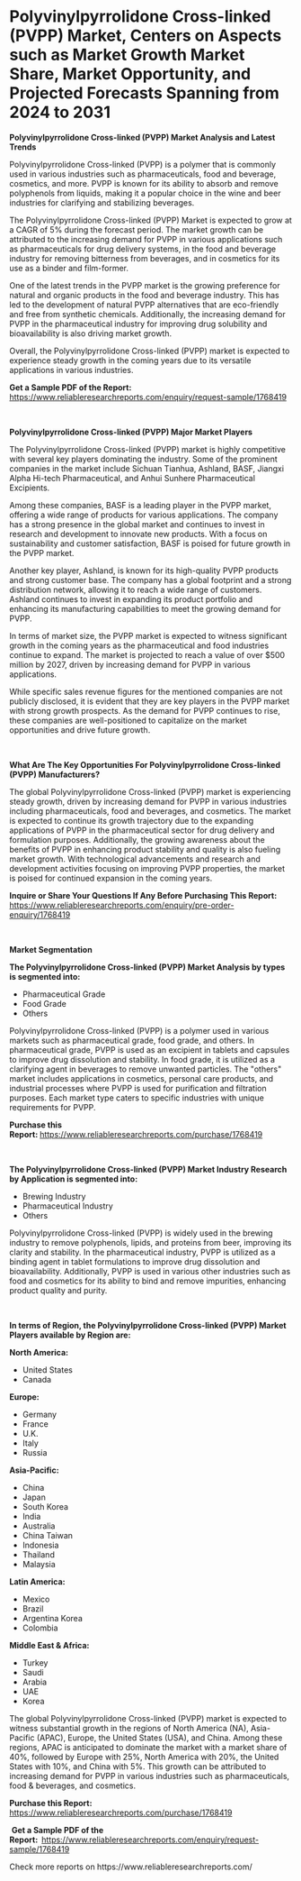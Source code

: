 <p><h1>Polyvinylpyrrolidone Cross-linked (PVPP) Market, Centers on Aspects such as Market Growth Market Share, Market Opportunity, and Projected Forecasts Spanning from 2024 to 2031</h1></p><p><strong>Polyvinylpyrrolidone Cross-linked (PVPP) Market Analysis and Latest Trends</strong></p>
<p><p>Polyvinylpyrrolidone Cross-linked (PVPP) is a polymer that is commonly used in various industries such as pharmaceuticals, food and beverage, cosmetics, and more. PVPP is known for its ability to absorb and remove polyphenols from liquids, making it a popular choice in the wine and beer industries for clarifying and stabilizing beverages.</p><p>The Polyvinylpyrrolidone Cross-linked (PVPP) Market is expected to grow at a CAGR of 5% during the forecast period. The market growth can be attributed to the increasing demand for PVPP in various applications such as pharmaceuticals for drug delivery systems, in the food and beverage industry for removing bitterness from beverages, and in cosmetics for its use as a binder and film-former.</p><p>One of the latest trends in the PVPP market is the growing preference for natural and organic products in the food and beverage industry. This has led to the development of natural PVPP alternatives that are eco-friendly and free from synthetic chemicals. Additionally, the increasing demand for PVPP in the pharmaceutical industry for improving drug solubility and bioavailability is also driving market growth.</p><p>Overall, the Polyvinylpyrrolidone Cross-linked (PVPP) market is expected to experience steady growth in the coming years due to its versatile applications in various industries.</p></p>
<p><strong>Get a Sample PDF of the Report:&nbsp;</strong> <a href="https://www.reliableresearchreports.com/enquiry/request-sample/1768419">https://www.reliableresearchreports.com/enquiry/request-sample/1768419</a></p>
<p>&nbsp;</p>
<p><strong>Polyvinylpyrrolidone Cross-linked (PVPP) Major Market Players</strong></p>
<p><p>The Polyvinylpyrrolidone Cross-linked (PVPP) market is highly competitive with several key players dominating the industry. Some of the prominent companies in the market include Sichuan Tianhua, Ashland, BASF, Jiangxi Alpha Hi-tech Pharmaceutical, and Anhui Sunhere Pharmaceutical Excipients.</p><p>Among these companies, BASF is a leading player in the PVPP market, offering a wide range of products for various applications. The company has a strong presence in the global market and continues to invest in research and development to innovate new products. With a focus on sustainability and customer satisfaction, BASF is poised for future growth in the PVPP market.</p><p>Another key player, Ashland, is known for its high-quality PVPP products and strong customer base. The company has a global footprint and a strong distribution network, allowing it to reach a wide range of customers. Ashland continues to invest in expanding its product portfolio and enhancing its manufacturing capabilities to meet the growing demand for PVPP.</p><p>In terms of market size, the PVPP market is expected to witness significant growth in the coming years as the pharmaceutical and food industries continue to expand. The market is projected to reach a value of over $500 million by 2027, driven by increasing demand for PVPP in various applications.</p><p>While specific sales revenue figures for the mentioned companies are not publicly disclosed, it is evident that they are key players in the PVPP market with strong growth prospects. As the demand for PVPP continues to rise, these companies are well-positioned to capitalize on the market opportunities and drive future growth.</p></p>
<p>&nbsp;</p>
<p><strong>What Are The Key Opportunities For Polyvinylpyrrolidone Cross-linked (PVPP) Manufacturers?</strong></p>
<p><p>The global Polyvinylpyrrolidone Cross-linked (PVPP) market is experiencing steady growth, driven by increasing demand for PVPP in various industries including pharmaceuticals, food and beverages, and cosmetics. The market is expected to continue its growth trajectory due to the expanding applications of PVPP in the pharmaceutical sector for drug delivery and formulation purposes. Additionally, the growing awareness about the benefits of PVPP in enhancing product stability and quality is also fueling market growth. With technological advancements and research and development activities focusing on improving PVPP properties, the market is poised for continued expansion in the coming years.</p></p>
<p><strong>Inquire or Share Your Questions If Any Before Purchasing This Report:</strong> <a href="https://www.reliableresearchreports.com/enquiry/pre-order-enquiry/1768419">https://www.reliableresearchreports.com/enquiry/pre-order-enquiry/1768419</a></p>
<p>&nbsp;</p>
<p><strong>Market Segmentation</strong></p>
<p><strong>The Polyvinylpyrrolidone Cross-linked (PVPP) Market Analysis by types is segmented into:</strong></p>
<p><ul><li>Pharmaceutical Grade</li><li>Food Grade</li><li>Others</li></ul></p>
<p><p>Polyvinylpyrrolidone Cross-linked (PVPP) is a polymer used in various markets such as pharmaceutical grade, food grade, and others. In pharmaceutical grade, PVPP is used as an excipient in tablets and capsules to improve drug dissolution and stability. In food grade, it is utilized as a clarifying agent in beverages to remove unwanted particles. The "others" market includes applications in cosmetics, personal care products, and industrial processes where PVPP is used for purification and filtration purposes. Each market type caters to specific industries with unique requirements for PVPP.</p></p>
<p><strong>Purchase this Report:&nbsp;</strong><a href="https://www.reliableresearchreports.com/purchase/1768419">https://www.reliableresearchreports.com/purchase/1768419</a></p>
<p>&nbsp;</p>
<p><strong>The Polyvinylpyrrolidone Cross-linked (PVPP) Market Industry Research by Application is segmented into:</strong></p>
<p><ul><li>Brewing Industry</li><li>Pharmaceutical Industry</li><li>Others</li></ul></p>
<p><p>Polyvinylpyrrolidone Cross-linked (PVPP) is widely used in the brewing industry to remove polyphenols, lipids, and proteins from beer, improving its clarity and stability. In the pharmaceutical industry, PVPP is utilized as a binding agent in tablet formulations to improve drug dissolution and bioavailability. Additionally, PVPP is used in various other industries such as food and cosmetics for its ability to bind and remove impurities, enhancing product quality and purity.</p></p>
<p>&nbsp;</p>
<p><strong>In terms of Region, the Polyvinylpyrrolidone Cross-linked (PVPP) Market Players available by Region are:</strong></p>
<p>
    <p> <strong> North America: </strong>
        <ul>
            <li>United States</li>
            <li>Canada</li>
        </ul>
        </p> 
    <p> <strong> Europe: </strong>
        <ul>
            <li>Germany</li>
            <li>France</li>
            <li>U.K.</li>
            <li>Italy</li>
            <li>Russia</li>
        </ul>
        </p> 
    <p> <strong> Asia-Pacific: </strong>
        <ul>
            <li>China</li>
            <li>Japan</li>
            <li>South Korea</li>
            <li>India</li>
            <li>Australia</li>
            <li>China Taiwan</li>
            <li>Indonesia</li>
            <li>Thailand</li>
            <li>Malaysia</li>
        </ul>
        </p> 
    <p> <strong> Latin America: </strong>
        <ul>
            <li>Mexico</li>
            <li>Brazil</li>
            <li>Argentina Korea</li>
            <li>Colombia</li>
        </ul>
        </p> 
    <p> <strong> Middle East & Africa: </strong>
        <ul>
            <li>Turkey</li>
            <li>Saudi</li>
            <li>Arabia</li>
            <li>UAE</li>
            <li>Korea</li>
        </ul>
    </p>
    </p>
<p><p>The global Polyvinylpyrrolidone Cross-linked (PVPP) market is expected to witness substantial growth in the regions of North America (NA), Asia-Pacific (APAC), Europe, the United States (USA), and China. Among these regions, APAC is anticipated to dominate the market with a market share of 40%, followed by Europe with 25%, North America with 20%, the United States with 10%, and China with 5%. This growth can be attributed to increasing demand for PVPP in various industries such as pharmaceuticals, food & beverages, and cosmetics.</p></p>
<p><strong>Purchase this Report: </strong><a href="https://www.reliableresearchreports.com/purchase/1768419">https://www.reliableresearchreports.com/purchase/1768419</a></p>
<p>&nbsp;<strong>Get a Sample PDF of the Report:&nbsp;&nbsp;</strong><a href="https://www.reliableresearchreports.com/enquiry/request-sample/1768419">https://www.reliableresearchreports.com/enquiry/request-sample/1768419</a></p>
<p><strong></strong></p>
<p>Check more reports on https://www.reliableresearchreports.com/</p>
